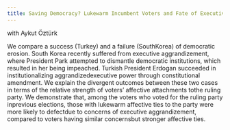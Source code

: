 ```yaml
---
title: Saving Democracy? Lukewarm Incumbent Voters and Fate of Executive Aggrandizement in South Korea and Turkey
---
```


with Aykut Öztürk

We compare a success (Turkey) and a failure (SouthKorea) of democratic erosion. South Korea recently suffered from executive aggrandizement, where President Park attempted to dismantle democratic institutions, which resulted in her being impeached. Turkish President Erdogan succeeded in institutionalizing aggrandizedexecutive power through constitutional amendment. We  explain the divergent outcomes between these two cases in terms of the relative strength of voters’ affective attachments tothe ruling party. We demonstrate that, among the voters who voted for the ruling party inprevious elections, those with lukewarm affective ties to the party were more likely to defectdue to concerns of executive aggrandizement, compared to voters having similar concernsbut stronger affective ties.
